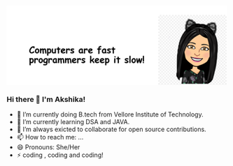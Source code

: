 <img align="center" src="https://github.com/akshikamudgal/akshikamudgal/blob/main/Screenshot%20(3).png"/></a>

### Hi there 👋 I'm Akshika!

- 🔭 I’m currently doing B.tech from Vellore Institute of Technology.
- 🌱 I’m currently learning DSA and JAVA.
- 👯 I’m always exicted to collaborate for open source contributions.
- 📫 How to reach me: ...
- 😄 Pronouns: She/Her
- ⚡ coding , coding and coding!

